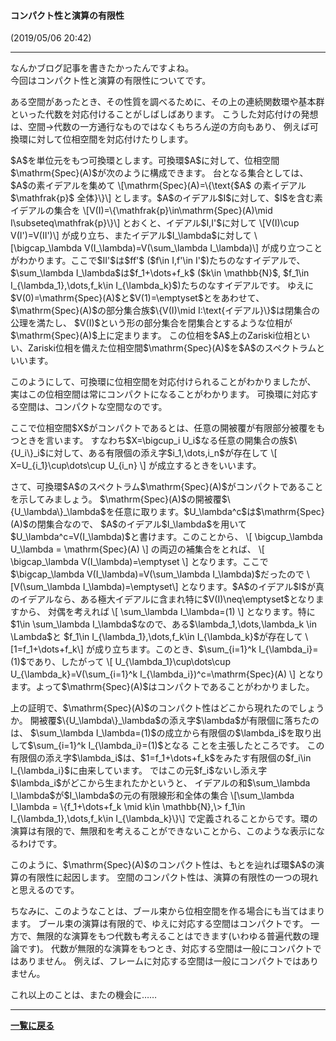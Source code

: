 #### コンパクト性と演算の有限性
(2019/05/06 20:42)

---

<p>
なんかブログ記事を書きたかったんですよね。</br>
今回はコンパクト性と演算の有限性についてです。
</p>



<p>
ある空間があったとき、その性質を調べるために、その上の連続関数環や基本群といった代数を対応付けることがしばしばあります。
こうした対応付けの発想は、空間→代数の一方通行なものではなくもちろん逆の方向もあり、
例えば可換環に対して位相空間を対応付けたりします。
</p>

<p>
$A$を単位元をもつ可換環とします。可換環$A$に対して、位相空間$\mathrm{Spec}(A)$が次のように構成できます。
台となる集合としては、$A$の素イデアルを集めて
\[\mathrm{Spec}(A)=\{\text{$A$ の素イデアル $\mathfrak{p}$ 全体}\}\]
とします。$A$のイデアル$I$に対して、$I$を含む素イデアルの集合を
\[V(I)=\{\mathfrak{p}\in\mathrm{Spec}(A)\mid I\subseteq\mathfrak{p}\}\]
とおくと、イデアル$I,I'$に対して
\[V(I)\cup V(I')=V(II')\]
が成り立ち、またイデアル$I_\lambda$に対して
\[\bigcap_\lambda V(I_\lambda)=V(\sum_\lambda I_\lambda)\]
が成り立つことがわかります。ここで$II'$は$ff'$ ($f\in I,f'\in I'$)たちのなすイデアルで、
$\sum_\lambda I_\lambda$は$f_1+\dots+f_k$ ($k\in \mathbb{N}$, $f_1\in I_{\lambda_1},\dots,f_k\in I_{\lambda_k}$)たちのなすイデアルです。
ゆえに$V(0)=\mathrm{Spec}(A)$と$V(1)=\emptyset$とをあわせて、
$\mathrm{Spec}(A)$の部分集合族$\{V(I)\mid I:\text{イデアル}\}$は閉集合の公理を満たし、
$V(I)$という形の部分集合を閉集合とするような位相が$\mathrm{Spec}(A)$上に定まります。
この位相を$A$上のZariski位相といい、Zariski位相を備えた位相空間$\mathrm{Spec}(A)$を$A$のスペクトラムといいます。
</p>

<p>
このようにして、可換環に位相空間を対応付けられることがわかりましたが、
実はこの位相空間は常にコンパクトになることがわかります。
可換環に対応する空間は、コンパクトな空間なのです。
</p>

<p>
ここで位相空間$X$がコンパクトであるとは、任意の開被覆が有限部分被覆をもつときを言います。
すなわち$X=\bigcup_i U_i$なる任意の開集合の族$\{U_i\}_i$に対して、ある有限個の添え字$i_1,\dots,i_n$が存在して
\[ X=U_{i_1}\cup\dots\cup U_{i_n} \]
が成立するときをいいます。
</p>

<p>
さて、可換環$A$のスペクトラム$\mathrm{Spec}(A)$がコンパクトであることを示してみましょう。
$\mathrm{Spec}(A)$の開被覆$\{U_\lambda\}_\lambda$を任意に取ります。$U_\lambda^c$は$\mathrm{Spec}(A)$の閉集合なので、
$A$のイデアル$I_\lambda$を用いて$U_\lambda^c=V(I_\lambda)$と書けます。このことから、
\[ \bigcup_\lambda U_\lambda = \mathrm{Spec}(A) \]
の両辺の補集合をとれば、
\[ \bigcap_\lambda V(I_\lambda)=\emptyset \]
となります。ここで$\bigcap_\lambda V(I_\lambda)=V(\sum_\lambda I_\lambda)$だったので
\[V(\sum_\lambda I_\lambda)=\emptyset\]
となります。$A$のイデアル$I$が真のイデアルなら、ある極大イデアルに含まれ特に$V(I)\neq\emptyset$となりますから、
対偶を考えれば
\[ \sum_\lambda I_\lambda=(1) \]
となります。特に$1\in \sum_\lambda I_\lambda$なので、ある$\lambda_1,\dots,\lambda_k \in \Lambda$と
$f_1\in I_{\lambda_1},\dots,f_k\in I_{\lambda_k}$が存在して
\[1=f_1+\dots+f_k\]
が成り立ちます。このとき、$\sum_{i=1}^k I_{\lambda_i}=(1)$であり、したがって
\[ U_{\lambda_1}\cup\dots\cup U_{\lambda_k}=V(\sum_{i=1}^k I_{\lambda_i})^c=\mathrm{Spec}(A) \]
となります。よって$\mathrm{Spec}(A)$はコンパクトであることがわかりました。
</p>

<p>
上の証明で、$\mathrm{Spec}(A)$のコンパクト性はどこから現れたのでしょうか。
開被覆$\{U_\lambda\}_\lambda$の添え字$\lambda$が有限個に落ちたのは、
$\sum_\lambda I_\lambda=(1)$の成立から有限個の$\lambda_i$を取り出して$\sum_{i=1}^k I_{\lambda_i}=(1)$となる
ことを主張したところです。
この有限個の添え字$\lambda_i$は、$1=f_1+\dots+f_k$をみたす有限個の$f_i\in I_{\lambda_i}$に由来しています。
ではこの元$f_i$ないし添え字$\lambda_i$がどこから生まれたかというと、
イデアルの和$\sum_\lambda I_\lambda$が$I_\lambda$の元の有限線形和全体の集合
\[\sum_\lambda I_\lambda = \{f_1+\dots+f_k \mid k\in \mathbb{N},\> f_1\in I_{\lambda_1},\dots,f_k\in I_{\lambda_k}\}\]
で定義されることからです。環の演算は有限的で、無限和を考えることができないことから、このような表示になるわけです。
</p>

<p>
このように、$\mathrm{Spec}(A)$のコンパクト性は、もとを辿れば環$A$の演算の有限性に起因します。
空間のコンパクト性は、演算の有限性の一つの現れと思えるのです。
</p>

<p>
ちなみに、このようなことは、ブール束から位相空間を作る場合にも当てはまります。
ブール束の演算は有限的で、ゆえに対応する空間はコンパクトです。
一方で、無限的な演算をもつ代数も考えることはできます(いわゆる普遍代数の理論です)。
代数が無限的な演算をもつとき、対応する空間は一般にコンパクトではありません。
例えば、フレームに対応する空間は一般にコンパクトではありません。
</p>

<p>
これ以上のことは、またの機会に……
</p>


---

**[一覧に戻る](/posts)**